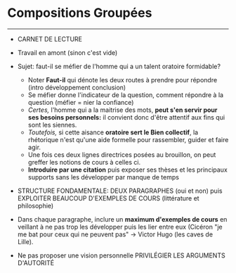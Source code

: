 # Compositions Groupées
---

* CARNET DE LECTURE
* Travail en amont (sinon c'est vide)
* Sujet: faut-il se méfier de l'homme qui a un talent oratoire formidable?
	* Noter **Faut-il**	qui dénote les deux routes à prendre pour répondre (intro développement conclusion)
	* Se méfier donne l'indicateur de la question, comment répondre à la question (méfier = nier la confiance)
	* *Certes,* l'homme qui a la maitrise des mots, **peut s'en servir pour ses besoins personnels:** il convient donc d'être attentif aux fins qui sont les siennes. 
	* *Toutefois,* si cette aisance **oratoire sert le Bien collectif**, la rhétorique n'est qu'une aide formelle pour rassembler, guider et faire agir. 
	* Une fois ces deux lignes directrices posées au brouillon, on peut greffer les notions de cours à celles ci. 
	* **Introduire par une citation** puis exposer ses thèses et les principaux supports sans les développer par manque de temps

* STRUCTURE FONDAMENTALE: DEUX PARAGRAPHES (oui et non) puis EXPLOITER BEAUCOUP D'EXEMPLES DE COURS (littérature et philosophie)
* Dans chaque paragraphe, inclure un **maximum d'exemples de cours** en veillant à ne pas trop les développer puis les lier entre eux (Cicéron "je me bat pour ceux qui ne peuvent pas" -> Victor Hugo (les caves de Lille).
* Ne pas proposer une vision personnelle PRIVILÉGIER LES ARGUMENTS D'AUTORITÉ